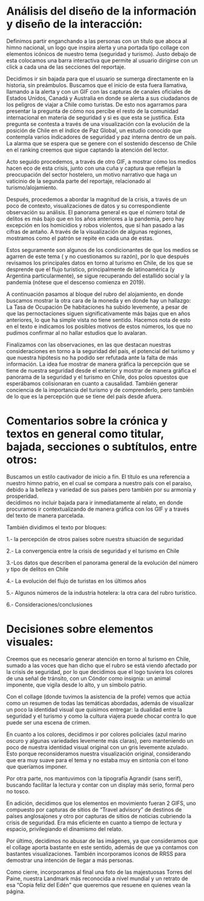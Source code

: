 # Análisis del diseño de la información y diseño de la interacción: 
Definimos partir enganchando a las personas con un título que aboca al himno nacional, un logo que inspira alerta y una portada tipo collage con elementos icónicos de nuestro tema (seguridad y turismo). Justo debajo de esta colocamos una barra interactiva que permite al usuario dirigirse con un click a cada una de las secciones del reportaje.

Decidimos ir sin bajada para que el usuario se sumerga directamente en la historia, sin preámbulos. 
Buscamos que el inicio de esta fuera llamativa, llamando a la alerta y con un GIF con las capturas de canales oficiales de Estados Unidos, Canadá y Australia en donde se alerta a sus ciudadanos de los peligros de viajar a Chile como turistas. De esto nos agarramos para presentar la pregunta de cómo nos percibe el resto de la comunidad internacional en materia de seguridad y si es que esta se justifica. Esta pregunta se contesta a través de una visualización con la evolución de la posición de Chile en el índice de Paz Global, un estudio conocido que contempla varios indicadores de seguridad y paz interna dentro de un país. La alarma que se espera que se genere con el sostenido descenso de Chile en el ranking creemos que sigue captando la atención del lector.

Acto seguido procedemos, a través de otro GIF, a mostrar cómo los medios hacen eco de esta crisis, junto con una cuña y captura que reflejan la preocupación del sector hostelero, un motivo narrativo que haga un vaticinio de la segunda parte del reportaje, relacionado al turismo/alojamiento.

Después, procedemos a abordar la magnitud de la crisis, a través de un poco de contexto, visualizaciones de datos y su correspondiente observación su análisis. El panorama general es que el número total de delitos es más bajo que en los años anteriores a la pandemia, pero hay excepción en los homicidios y robos violentos, que sí han pasado a las cifras de antaño. A través de la visualización de algunas regiones, mostramos como el patrón se repite en cada una de estas.

Estos seguramente son algunos de los condicionantes de que los medios se agarren de este tema ( y no cuestionamos su razón), por lo que después revisamos los principales datos en torno al turismo en Chile, de los que se desprende que el flujo turístico, principalmente de latinoamérica (y Argentina particularmente), se sigue recuperando del estallido social y la pandemia (nótese que el descenso comienza en 2019).

A continuación pasamos al bloque del rubro del alojamiento, en donde  buscamos mostrar la otra cara de la moneda y en donde hay un hallazgo: La Tasa de Ocupación De habitaciones ha subido levemente, a pesar de que las pernoctaciones siguen significativamente más bajas que en años anteriores, lo que ha simple vista no tiene sentido.  Hacemos nota de esto en el texto e indicamos los posibles motivos de estos números, los que no pudimos confirmar al no hallar estudios que lo avalaran.

Finalizamos con las observaciones, en las que destacan nuestras consideraciones en torno a la seguridad del país, el potencial del turismo y que nuestra hipótesis no ha podido ser refutada ante la falta de más información. La idea fue mostrar de manera  gráfica la percepción que se tiene de nuestra seguridad desde el exterior y mostrar de manera gráfica el panorama de la seguridad y el turismo en Chile, dos polos opuestos que esperábamos colisionaran en cuanto a causalidad. También generar conciencia de la importancia del turismo y de comprenderlo, pero también de lo que es la percepción que se tiene del país desde afuera.

# Comentarios sobre la crónica y textos en general como titular, bajada, secciones o subtítulos, entre otros:
Buscamos un estilo cautivador  de inicio a fin. 
El título es una referencia a nuestro himno patrio, en el cual se compara a nuestro país con el paraíso, debido a la belleza y variedad de sus países pero también por su armonía y prosperidad.  
decidimos no incluir bajada para ir inmediatamente al relato, en donde procuramos ir contextualizando de manera gráfica con los GIF y a través del texto de manera parcelada.

También dividimos el texto por bloques: 

1.- la percepción de otros países sobre nuestra situación de seguridad

2.- La convergencia entre la crisis de seguridad y el turismo en Chile

3.-Los datos que describen el panorama general de la evolución del número y tipo de delitos en Chile

4.- La evolución del flujo de turistas  en los últimos años

5.- Algunos números de la industria hotelera: la otra cara del rubro turístico.

6.- Consideraciones/conclusiones

# Decisiones sobre elementos visuales: 

Creemos que es necesario generar atención en torno al turismo en Chile, sumado a las voces que han dicho que el rubro se está viendo afectado por la crisis de seguridad, por lo que decidimos que el logo tuviera los colores de una señal de tránsito, con un Cóndor como insignia:  un animal imponente, que vigila desde lo alto, y un símbolo patrio.

Con el collage (donde tuvimos la asistencia de la profe) vemos que actúa como un resumen de todas las temáticas abordadas, además de visualizar un poco la identidad visual que quisimos entregar: la dualidad entre la seguridad y el turismo y como la cultura viajera puede chocar contra lo que puede ser una escena de crimen.

En cuanto a los colores, decidimos ir por colores policiales (azul marino oscuro y algunas variedades levemente más claras), pero manteniendo un poco de nuestra identidad visual original con un gris levemente azulado.  Esto porque reconsideramos nuestra visualización original, considerando que era muy suave para el tema y no estaba muy en sintonía con el tono que queríamos imponer.

Por otra parte,  nos mantuvimos con la tipografía Agrandir (sans serif), buscando facilitar la lectura y contar con un display más serio, formal pero no tosco.

En adición, decidimos que los elementos en movimiento fueran 2 GIFS, uno compuesto por capturas de sitios de “Travel advisory” de destinos de países anglosajones y otro por capturas de sitios de noticias cubriendo la crisis de seguridad. Era más eficiente en cuanto a tiempo de lectura y espacio, privilegiando el dinamismo del relato.

Por último, decidimos no abusar de las imágenes, ya que consideramos que el collage aporta bastante en este sentido, además de que ya contamos con bastantes visualizaciones. También incorporamos íconos de RRSS para demostrar una intención de llegar a más personas. 

Como cierre, incorporamos al final una foto de las majestuosas Torres del Paine, nuestra Landmark más reconocida a nivel mundial y un retrato de esa “Copia feliz del Edén” que queremos que resuene en quienes vean la página.
